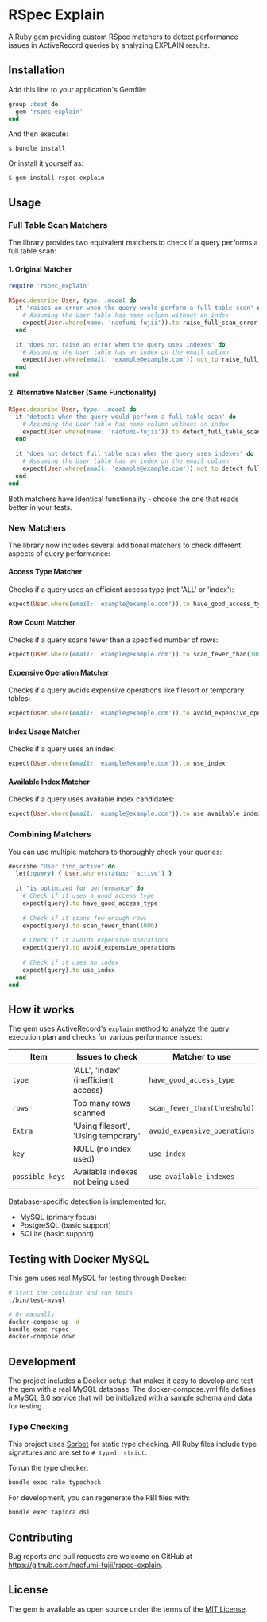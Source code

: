 # RSpec Explain

A Ruby gem providing custom RSpec matchers to detect performance issues in ActiveRecord queries by analyzing EXPLAIN results.

## Installation

Add this line to your application's Gemfile:

```ruby
group :test do
  gem 'rspec-explain'
end
```

And then execute:

```
$ bundle install
```

Or install it yourself as:

```
$ gem install rspec-explain
```

## Usage

### Full Table Scan Matchers

The library provides two equivalent matchers to check if a query performs a full table scan:

#### 1. Original Matcher

```ruby
require 'rspec_explain'

RSpec.describe User, type: :model do
  it 'raises an error when the query would perform a full table scan' do
    # Assuming the User table has name column without an index
    expect(User.where(name: 'naofumi-fujii')).to raise_full_scan_error
  end
  
  it 'does not raise an error when the query uses indexes' do
    # Assuming the User table has an index on the email column
    expect(User.where(email: 'example@example.com')).not_to raise_full_scan_error
  end
end
```

#### 2. Alternative Matcher (Same Functionality)

```ruby
RSpec.describe User, type: :model do
  it 'detects when the query would perform a full table scan' do
    # Assuming the User table has name column without an index
    expect(User.where(name: 'naofumi-fujii')).to detect_full_table_scan
  end
  
  it 'does not detect full table scan when the query uses indexes' do
    # Assuming the User table has an index on the email column
    expect(User.where(email: 'example@example.com')).not_to detect_full_table_scan
  end
end
```

Both matchers have identical functionality - choose the one that reads better in your tests.

### New Matchers

The library now includes several additional matchers to check different aspects of query performance:

#### Access Type Matcher

Checks if a query uses an efficient access type (not 'ALL' or 'index'):

```ruby
expect(User.where(email: 'example@example.com')).to have_good_access_type
```

#### Row Count Matcher

Checks if a query scans fewer than a specified number of rows:

```ruby
expect(User.where(email: 'example@example.com')).to scan_fewer_than(1000)
```

#### Expensive Operation Matcher

Checks if a query avoids expensive operations like filesort or temporary tables:

```ruby
expect(User.where(email: 'example@example.com')).to avoid_expensive_operations
```

#### Index Usage Matcher

Checks if a query uses an index:

```ruby
expect(User.where(email: 'example@example.com')).to use_index
```

#### Available Index Matcher

Checks if a query uses available index candidates:

```ruby
expect(User.where(email: 'example@example.com')).to use_available_indexes
```

### Combining Matchers

You can use multiple matchers to thoroughly check your queries:

```ruby
describe "User.find_active" do
  let(:query) { User.where(status: 'active') }
  
  it "is optimized for performance" do
    # Check if it uses a good access type
    expect(query).to have_good_access_type
    
    # Check if it scans few enough rows
    expect(query).to scan_fewer_than(1000)
    
    # Check if it avoids expensive operations
    expect(query).to avoid_expensive_operations
    
    # Check if it uses an index
    expect(query).to use_index
  end
end
```

## How it works

The gem uses ActiveRecord's `explain` method to analyze the query execution plan and checks for various performance issues:

| Item         | Issues to check                         | Matcher to use                |
|--------------|----------------------------------------|------------------------------|
| `type`       | 'ALL', 'index' (inefficient access)    | `have_good_access_type`     |
| `rows`       | Too many rows scanned                  | `scan_fewer_than(threshold)` |
| `Extra`      | 'Using filesort', 'Using temporary'    | `avoid_expensive_operations` |
| `key`        | NULL (no index used)                  | `use_index`                  |
| `possible_keys` | Available indexes not being used     | `use_available_indexes`      |

Database-specific detection is implemented for:
- MySQL (primary focus)
- PostgreSQL (basic support)
- SQLite (basic support)

## Testing with Docker MySQL

This gem uses real MySQL for testing through Docker:

```bash
# Start the container and run tests
./bin/test-mysql

# Or manually
docker-compose up -d
bundle exec rspec
docker-compose down
```

## Development

The project includes a Docker setup that makes it easy to develop and test the gem with a real MySQL database. The docker-compose.yml file defines a MySQL 8.0 service that will be initialized with a sample schema and data for testing.

### Type Checking

This project uses [Sorbet](https://sorbet.org/) for static type checking. All Ruby files include type signatures and are set to `# typed: strict`.

To run the type checker:

```bash
bundle exec rake typecheck
```

For development, you can regenerate the RBI files with:

```bash
bundle exec tapioca dsl
```

## Contributing

Bug reports and pull requests are welcome on GitHub at https://github.com/naofumi-fujii/rspec-explain.

## License

The gem is available as open source under the terms of the [MIT License](https://opensource.org/licenses/MIT).
